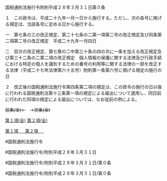 国税通則法施行令附則平成２８年３月３１日第０条

１　この政令は、平成二十九年一月一日から施行する。ただし、次の各号に掲げる規定は、当該各号に定める日から施行する。

一　第七条の三の改正規定、第二十七条の二第一項第二号の改正規定及び同条第二項第二号の改正規定　平成二十九年一月四日

二　目次の改正規定、第七章の二中第三十条の四の次に一条を加える改正規定及び第三十二条の二第二項の改正規定　個人情報の保護に関する法律及び行政手続における特定の個人を識別するための番号の利用等に関する法律の一部を改正する法律（平成二十七年法律第六十五号）附則第一条第六号に掲げる規定の施行の日

２　改正後の国税通則法施行令第四条第二項の規定は、この政令の施行の日以後に行われる国税通則法第十三条第一項の規定による届出について適用し、同日前に行われた同項の規定による届出については、なお従前の例による。

~~前条(全)←~~　~~→次条(全)~~

[第１項(全)](国税通則法施行＿令附則平成２８年３月３１日第０条第１項_.md)  [第２項(全)](国税通則法施行＿令附則平成２８年３月３１日第０条第２項_.md)  

[第１項 　 ](国税通則法施行＿令附則平成２８年３月３１日第０条第１項.md)  [第２項 　 ](国税通則法施行＿令附則平成２８年３月３１日第０条第２項.md)  

#国税通則法施行令

#国税通則法施行令/附則平成２８年３月３１日

#国税通則法施行令/附則平成２８年３月３１日/第０条

#国税通則法施行令/附則平成２８年３月３１日/第０条

